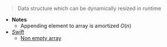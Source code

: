 > Data structure which can be dynamically resized in runtime 

- **Notes**
	- Appending element to array is amortized $O(n)$
- *[Swift](Swift.md)*
	- [Non empty array](https://github.com/pointfreeco/swift-nonempty/blob/main/Sources/NonEmpty/NonEmpty.swift)